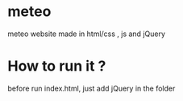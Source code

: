 # meteo
meteo website made in html/css ,  js and jQuery

# How to run it ?
before run index.html, just add jQuery in the folder
